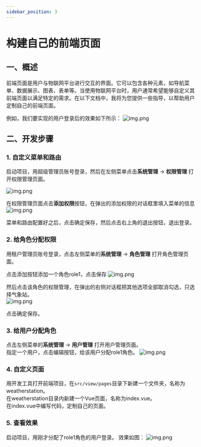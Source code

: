```yaml
---
sidebar_position: 3
---
```


# 构建自己的前端页面

## 一、概述
前端页面是用户与物联网平台进行交互的界面。它可以包含各种元素，如导航菜单、数据展示、图表、表单等。当使用物联网平台时，用户通常希望能够自定义其前端页面以满足特定的需求。在以下文档中，我将为您提供一些指导，以帮助用户定制自己的前端页面。

例如，我们要实现的用户登录后的效果如下所示：
![img.png](images/buildMinePage_2_1_6.png)

## 二、开发步骤

### 1. 自定义菜单和路由
启动项目，用超级管理员账号登录，然后在左侧菜单点击**系统管理** -> **权限管理** 打开权限管理页面。  

![img.png](images/buildMinePage_2_1_1.png)

在权限管理页面点击**添加权限**按钮，在弹出的添加权限的对话框里填入菜单的信息  
![img.png](images/buildMinePage_2_1_2.png)

菜单和路由配置好之后，点击确定保存，然后点击右上角的退出按钮，退出登录。

### 2. 给角色分配权限
用租户管理员账号登录，点击左侧菜单的**系统管理** -> **角色管理** 打开角色管理页面。

点击添加按钮添加一个角色role1，点击保存
![img.png](images/buildMinePage_2_1_3.png)

然后点击该角色的权限管理，在弹出的右侧对话框把其他选项全部取消勾选，只选择气象站。  
![img.png](images/buildMinePage_2_1_4.png)

点击确定保存。

### 3. 给用户分配角色
点击左侧菜单的**系统管理** -> **用户管理** 打开用户管理页面。  
指定一个用户，点击编辑按钮，给该用户分配role1角色。
![img.png](images/buildMinePage_2_1_5.png)

### 4. 自定义页面
用开发工具打开前端项目，在`src/view/pages`目录下新建一个文件夹，名称为weatherstation。  
在weatherstation目录内新建一个Vue页面，名称为index.vue。  
在index.vue中编写代码，定制自己的页面。

### 5. 查看效果
启动项目，用刚才分配了role1角色的用户登录。
效果如图：
![img.png](images/buildMinePage_2_1_6.png)
